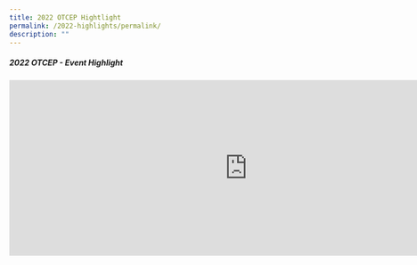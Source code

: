 ```yaml
---
title: 2022 OTCEP Hightlight
permalink: /2022-highlights/permalink/
description: ""
---
```

##### **2022 OTCEP - Event Highlight**

<div class="video-container">
<iframe width="853" height="315" src="https://www.youtube.com/embed/oHBBOBmYXB0" frameborder="0" allow="accelerometer; autoplay; encrypted-media; gyroscope; picture-in-picture" allowfullscreen></iframe></div>
